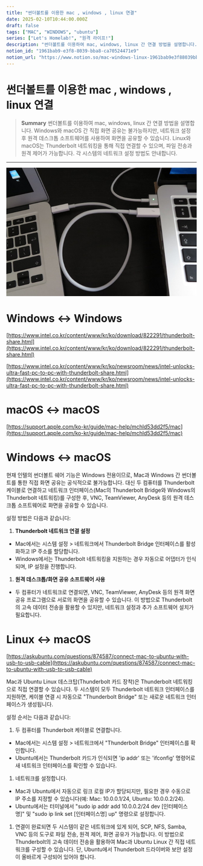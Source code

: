 ```yaml
---
title: "썬더볼트를 이용한 mac , windows , linux 연결"
date: 2025-02-10T10:44:00.000Z
draft: false
tags: ["MAC", "WINDOWS", "ubuntu"]
series: ["Let's Homelab!", "원격 라이프!"]
description: "썬더볼트를 이용하여 mac, windows, linux 간 연결 방법을 설명합니다. Windows와 macOS 간 직접 화면 공유는 불가능하지만, 네트워크 설정 후 원격 데스크톱 소프트웨어를 사용하여 화면을 공유할 수 있습니다. Linux와 macOS는 Thunderbolt 네트워킹을 통해 직접 연결할 수 있으며, 파일 전송과 원격 제어가 가능합니다. 각 시스템의 네트워크 설정 방법도 안내합니다."
notion_id: "1961bab9-e3f8-8039-bba8-ca70524471e9"
notion_url: "https://www.notion.so/mac-windows-linux-1961bab9e3f88039bba8ca70524471e9"
---
```


# 썬더볼트를 이용한 mac , windows , linux 연결

> **Summary**
> 썬더볼트를 이용하여 mac, windows, linux 간 연결 방법을 설명합니다. Windows와 macOS 간 직접 화면 공유는 불가능하지만, 네트워크 설정 후 원격 데스크톱 소프트웨어를 사용하여 화면을 공유할 수 있습니다. Linux와 macOS는 Thunderbolt 네트워킹을 통해 직접 연결할 수 있으며, 파일 전송과 원격 제어가 가능합니다. 각 시스템의 네트워크 설정 방법도 안내합니다.

---

![Image](image_ff9c0d289a75.png)

# Windows ↔ Windows

[https://www.intel.co.kr/content/www/kr/ko/download/822291/thunderbolt-share.html](https://www.intel.co.kr/content/www/kr/ko/download/822291/thunderbolt-share.html)

[https://www.intel.co.kr/content/www/kr/ko/newsroom/news/intel-unlocks-ultra-fast-pc-to-pc-with-thunderbolt-share.html](https://www.intel.co.kr/content/www/kr/ko/newsroom/news/intel-unlocks-ultra-fast-pc-to-pc-with-thunderbolt-share.html)

# macOS ↔ macOS

[https://support.apple.com/ko-kr/guide/mac-help/mchld53dd2f5/mac](https://support.apple.com/ko-kr/guide/mac-help/mchld53dd2f5/mac)

# Windows ↔ macOS

현재 인텔의 썬더볼트 쉐어 기능은 Windows 전용이므로, Mac과 Windows 간 썬더볼트를 통한 직접 화면 공유는 공식적으로 불가능합니다. 대신 두 컴퓨터를 Thunderbolt 케이블로 연결하고 네트워크 인터페이스(Mac의 Thunderbolt Bridge와 Windows의 Thunderbolt 네트워킹)를 구성한 후, VNC, TeamViewer, AnyDesk 등의 원격 데스크톱 소프트웨어로 화면을 공유할 수 있습니다.

설정 방법은 다음과 같습니다:

1. **Thunderbolt 네트워크 연결 설정**
  - Mac에서는 시스템 설정 > 네트워크에서 Thunderbolt Bridge 인터페이스를 활성화하고 IP 주소를 할당합니다.
  - Windows에서는 Thunderbolt 네트워킹을 지원하는 경우 자동으로 어댑터가 인식되며, IP 설정을 진행합니다.
1. **원격 데스크톱/화면 공유 소프트웨어 사용**
  - 두 컴퓨터가 네트워크로 연결되면, VNC, TeamViewer, AnyDesk 등의 원격 화면 공유 프로그램으로 서로의 화면을 공유할 수 있습니다.
이 방법으로 Thunderbolt의 고속 데이터 전송을 활용할 수 있지만, 네트워크 설정과 추가 소프트웨어 설치가 필요합니다.

# Linux ↔ macOS

[https://askubuntu.com/questions/874587/connect-mac-to-ubuntu-with-usb-to-usb-cable](https://askubuntu.com/questions/874587/connect-mac-to-ubuntu-with-usb-to-usb-cable)

Mac과 Ubuntu Linux 데스크탑(Thunderbolt 카드 장착)은 Thunderbolt 네트워킹으로 직접 연결할 수 있습니다. 두 시스템이 모두 Thunderbolt 네트워크 인터페이스를 지원하면, 케이블 연결 시 자동으로 "Thunderbolt Bridge" 또는 새로운 네트워크 인터페이스가 생성됩니다.

설정 순서는 다음과 같습니다:

1. 두 컴퓨터를 Thunderbolt 케이블로 연결합니다.
  - Mac에서는 시스템 설정 > 네트워크에서 "Thunderbolt Bridge" 인터페이스를 확인합니다.
  - Ubuntu에서는 Thunderbolt 카드가 인식되면 'ip addr' 또는 'ifconfig' 명령어로 새 네트워크 인터페이스를 확인할 수 있습니다.
1. 네트워크를 설정합니다.
  - Mac과 Ubuntu에서 자동으로 링크 로컬 IP가 할당되지만, 필요한 경우 수동으로 IP 주소를 지정할 수 있습니다(예: Mac: 10.0.0.1/24, Ubuntu: 10.0.0.2/24).
  - Ubuntu에서는 터미널에서 "sudo ip addr add 10.0.0.2/24 dev [인터페이스명]" 및 "sudo ip link set [인터페이스명] up" 명령으로 설정합니다.
1. 연결이 완료되면 두 시스템이 같은 네트워크에 있게 되어, SCP, NFS, Samba, VNC 등의 도구로 파일 전송, 원격 제어, 화면 공유가 가능합니다.
이 방법으로 Thunderbolt의 고속 데이터 전송을 활용하여 Mac과 Ubuntu Linux 간 직접 네트워크를 구성할 수 있습니다. 단, Ubuntu에서 Thunderbolt 드라이버와 보안 설정이 올바르게 구성되어 있어야 합니다.

